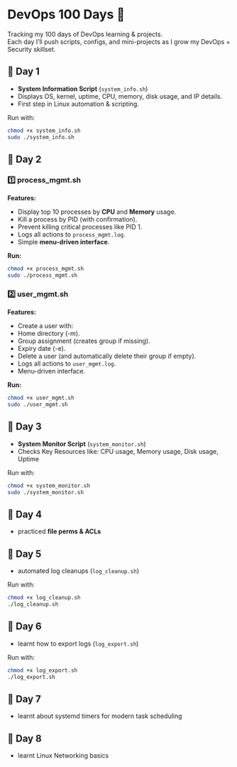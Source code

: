 # DevOps 100 Days 🚀

Tracking my 100 days of DevOps learning & projects.  
Each day I’ll push scripts, configs, and mini-projects as I grow my DevOps + Security skillset.  

## 📅 Day 1
- **System Information Script** (`system_info.sh`)
- Displays OS, kernel, uptime, CPU, memory, disk usage, and IP details.  
- First step in Linux automation & scripting.  

Run with:
```bash
chmod +x system_info.sh
sudo ./system_info.sh
```
## 📅 Day 2
### 1️⃣ process_mgmt.sh
**Features:**
- Display top 10 processes by **CPU** and **Memory** usage.
- Kill a process by PID (with confirmation).
- Prevent killing critical processes like PID 1.
- Logs all actions to `process_mgmt.log`.
- Simple **menu-driven interface**.

**Run:**
```bash
chmod +x process_mgmt.sh
sudo ./process_mgmt.sh
```

### 2️⃣ user_mgmt.sh
**Features:**
- Create a user with:
- Home directory (-m).
- Group assignment (creates group if missing).
- Expiry date (-e).
- Delete a user (and automatically delete their group if empty).
- Logs all actions to `user_mgmt.log`.
- Menu-driven interface.

**Run:**
```bash
chmod +x user_mgmt.sh
sudo ./user_mgmt.sh
```
## 📅 Day 3
- **System Monitor Script** (`system_monitor.sh`)
- Checks Key Resources like: CPU usage, Memory usage, Disk usage, Uptime  

Run with:
```bash
chmod +x system_monitor.sh
sudo ./system_monitor.sh
```

## 📅 Day 4
- practiced **file perms & ACLs**

## 📅 Day 5
- automated log cleanups (`log_cleanup.sh`)

Run with:
```bash
chmod +x log_cleanup.sh
./log_cleanup.sh
```

## 📅 Day 6
- learnt how to export logs (`log_export.sh`)

Run with:
```bash
chmod +x log_export.sh
./log_export.sh
```
## 📅 Day 7

- learnt about systemd timers for modern task scheduling

## 📅 Day 8

- learnt Linux Networking basics
